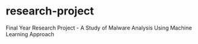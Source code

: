 # research-project
Final Year Research Project - A Study of Malware Analysis Using Machine Learning Approach
